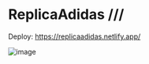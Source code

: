 # ReplicaAdidas ///

Deploy: https://replicaadidas.netlify.app/

 ![image](https://github.com/Wfelipetm/ReplicaSiteAdidas/assets/108297008/ddcb9858-a198-4d6a-a54f-3c51afae2ce2)
